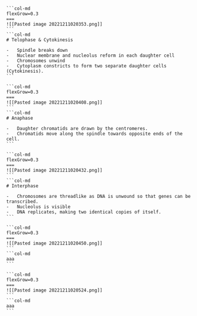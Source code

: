 ````col
```col-md
flexGrow=0.3
===
![[Pasted image 20221211020353.png]]
```
```col-md
# Telophase & Cytokinesis

-   Spindle breaks down
-   Nuclear membrane and nucleolus reform in each daughter cell
-   Chromosomes unwind
-   Cytoplasm constricts to form two separate daughter cells (Cytokinesis).
```
````

````col
```col-md
flexGrow=0.3
===
![[Pasted image 20221211020408.png]]
```
```col-md
# Anaphase

-   Daughter chromatids are drawn by the centromeres.
-   Chromatids move along the spindle towards opposite ends of the cell.
```
````

````col
```col-md
flexGrow=0.3
===
![[Pasted image 20221211020432.png]]
```
```col-md
# Interphase

-   Chromosomes are threadlike as DNA is unwound so that genes can be transcribed.
-   Nucleolus is visible
-   DNA replicates, making two identical copies of itself.
```
````

````col
```col-md
flexGrow=0.3
===
![[Pasted image 20221211020450.png]]
```
```col-md
aaa
```
````

````col
```col-md
flexGrow=0.3
===
![[Pasted image 20221211020524.png]]
```
```col-md
aaa
```
````
